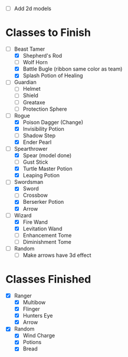- [ ] Add 2d models

# Classes to Finish
- [ ] Beast Tamer
    - [x] Shepherd's Rod
    - [ ] Wolf Horn 
    - [x] Battle Bugle (ribbon same color as team)
    - [x] Splash Potion of Healing
- [ ] Guardian
    - [ ] Helmet
    - [ ] Shield
    - [ ] Greataxe
    - [ ] Protection Sphere
- [ ] Rogue
    - [x] Poison Dagger (Change)
    - [x] Invisibility Potion
    - [ ] Shadow Step
    - [x] Ender Pearl
- [ ] Spearthrower
    - [x] Spear (model done)
    - [ ] Gust Stick
    - [x] Turtle Master Potion
    - [x] Leaping Potion
- [ ] Swordsman
    - [x] Sword
    - [ ] Crossbow
    - [x] Berserker Potion
    - [x] Arrow
- [ ] Wizard
    - [x] Fire Wand
    - [x] Levitation Wand
    - [ ] Enhancement Tome
    - [ ] Diminishment Tome

- [ ] Random
    - [ ] Make arrows have 3d effect

# Classes Finished
- [x] Ranger
    - [x] Multibow
    - [x] Flinger
    - [x] Hunters Eye
    - [x] Arrow

- [x] Random
    - [x] Wind Charge
    - [x] Potions 
    - [x] Bread